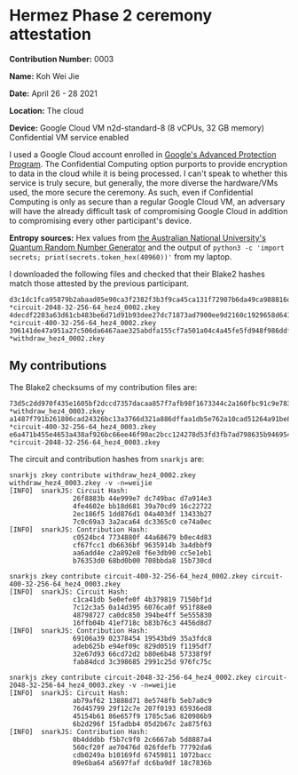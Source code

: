 # Hermez Phase 2 ceremony attestation

**Contribution Number:** 0003

**Name:** Koh Wei Jie

**Date:** April 26 - 28 2021

**Location:** The cloud

**Device:** Google Cloud VM n2d-standard-8 (8 vCPUs, 32 GB memory)
Confidential VM service enabled

I used a Google Cloud account enrolled in [Google's Advanced Protection
Program](https://landing.google.com/advancedprotection/). The Confidential
Computing option purports to provide encryption to data in the cloud while it
is being processed. I can't speak to whether this service is truly secure, but
generally, the more diverse the hardware/VMs used, the more secure the
ceremony. As such, even if Confidential Computing is only as secure than a
regular Google Cloud VM, an adversary will have the already difficult task of
compromising Google Cloud in addition to compromising every other participant's
device.

**Entropy sources:** Hex values from [the Australian
National University's Quantum Random Number
Generator](https://qrng.anu.edu.au/random-hex/) and the output of `python3 -c
'import secrets; print(secrets.token_hex(40960))'` from my laptop.

I downloaded the following files and checked that their Blake2 hashes match
those attested by the previous participant.

```
d3c1dc1fca95879b2abaad05e90ca3f2382f3b3f9ca45ca131f72907b6da49ca988816da4f2197535abf6285ddfd3dbbed387ca843c8d3f38873cd2442d46e1b *circuit-2048-32-256-64_hez4_0002.zkey
4decdf2203a63d61cb483be6d71d91b93dee27dc71873ad7900ee9d2160c1929658d641933466b550366d5b6207ec4d3c1dd55edff1617b3999e35223aeceb69 *circuit-400-32-256-64_hez4_0002.zkey
396141de47a951a27c506da6467aae325abdfa155cf7a501a04c4a45fe5fd948f986ddff5acd32e07d43fd6986b476d6947c0616417a145146e87da463cb72e5 *withdraw_hez4_0002.zkey
```

## My contributions

The Blake2 checksums of my contribution files are:

```
73d5c2dd970f435e1605bf2dccd7357dacaa857f7afb98f1673344c2a160fbc91c9e7838a99add9eeda3e61711842eddf50d05b8cce07cf2776fd839348cf469 *withdraw_hez4_0003.zkey
a1487f791b261806cad24326bc13a3766d321a886dffaa1db5e762a10cad51264a91be8ef99718d4b5b73645c3405f7fdbf1af821820f368126c7c7a99c9fc50 *circuit-400-32-256-64_hez4_0003.zkey
e6a471b455e4653a438af926bc66ee46f90ac2bcc124278d53fd3fb7ad798635b9469545eae4c1ed949bd5096c9b0f4fc338bced6146770c0c6ca5bf49cc3e87 *circuit-2048-32-256-64_hez4_0003.zkey
```

The circuit and contribution hashes from `snarkjs` are:

```
snarkjs zkey contribute withdraw_hez4_0002.zkey withdraw_hez4_0003.zkey -v -n=weijie
[INFO]  snarkJS: Circuit Hash: 
                26f8883b 44e999e7 dc749bac d7a914e3
                4fe4602e bb18d681 39a70cd9 16c22722
                2ec186f5 1dd876d1 04a403df 13433b27
                7c0c69a3 3a2aca64 dc3365c0 ce74a0ec
[INFO]  snarkJS: Contribution Hash: 
                c0524bc4 7734880f 44a68679 b0ec4d83
                cf67fcc1 db6636bf 9635914b 3a4dbbf9
                aa6add4e c2a892e8 f6e3db90 cc5e1eb1
                b76353d0 68bd0b00 708bbda8 15b730cd
```

```
snarkjs zkey contribute circuit-400-32-256-64_hez4_0002.zkey circuit-400-32-256-64_hez4_0003.zkey
[INFO]  snarkJS: Circuit Hash: 
                c1ca41db 5e0efe0f 4b379819 7150bf1d
                7c12c3a5 0a14d395 6076ca0f 951f88e0
                48798727 ca0dc850 394be4ff 5e555830
                16ffb04b 41ef718c b83b76c3 4456d8d7
[INFO]  snarkJS: Contribution Hash: 
                69106a39 02378454 19543bd9 35a3fdc8
                adeb625b e94ef09c 829d0519 f1195df7
                32e67d93 66cd72d2 b80e6b48 57338f9f
                fab84dcd 3c398685 2991c25d 976fc75c
```

```
snarkjs zkey contribute circuit-2048-32-256-64_hez4_0002.zkey circuit-2048-32-256-64_hez4_0003.zkey -v -n=weijie
[INFO]  snarkJS: Circuit Hash: 
                ab79af62 13888d71 8e5748fb 5eb7a0c9
                76d45799 29f12c7e 207f0193 65936ed8
                45154b61 86e657f9 1785c5a6 820986b9
                6b2d296f 15fadbb4 05d2b67c 2a875f63
[INFO]  snarkJS: Contribution Hash: 
                0b4dddbb f5b7c9f0 2c6667ab 5d8887a4
                560cf20f ae70476d 026fdefb 77792da6
                cdb0249a b10169fd 67459811 1072bacc
                09e6ba64 a5697faf dc6ba9df 18c7836b
```
